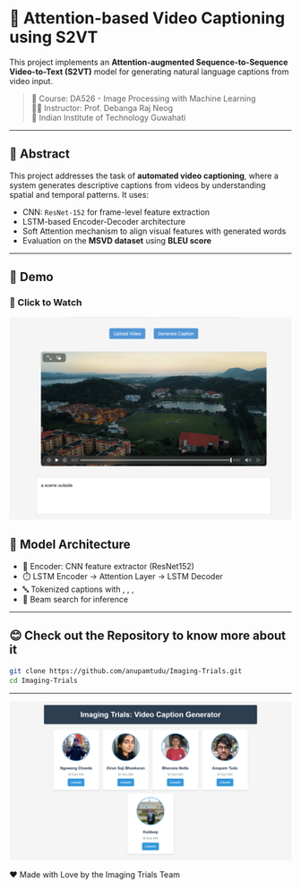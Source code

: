 # 🎥 Attention-based Video Captioning using S2VT

This project implements an **Attention-augmented Sequence-to-Sequence Video-to-Text (S2VT)** model for generating natural language captions from video input.

> 📘 Course: DA526 - Image Processing with Machine Learning  
> 👨‍🏫 Instructor: Prof. Debanga Raj Neog  
> 🏫 Indian Institute of Technology Guwahati

---

## 📌 Abstract

This project addresses the task of **automated video captioning**, where a system generates descriptive captions from videos by understanding spatial and temporal patterns. It uses:

- CNN: `ResNet-152` for frame-level feature extraction
- LSTM-based Encoder-Decoder architecture
- Soft Attention mechanism to align visual features with generated words
- Evaluation on the **MSVD dataset** using **BLEU score**

---

## 🎯 Demo

### 🔗 Click to Watch

[![Watch the demo](assets/images/img2.png)](https://youtu.be/BR8bEPEYJBM)

## 🧠 Model Architecture

- 🧩 Encoder: CNN feature extractor (ResNet152)
- ⏱️ LSTM Encoder → Attention Layer → LSTM Decoder
- 🔤 Tokenized captions with <PAD>, <SOS>, <EOS>, <UNK>
- 🔎 Beam search for inference

---

## 😊 Check out the Repository to know more about it

```bash
git clone https://github.com/anupamtudu/Imaging-Trials.git
cd Imaging-Trials
```

---

![Team](assets/images/img1.png)

❤️ Made with Love by the Imaging Trials Team
